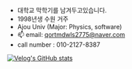 -   대학교 막학기를 남겨두고있습니다.
-   1998년생 수원 거주
-   Ajou Univ (Major: Physics, software)
- 📫 email: qortmdwls2775@naver.com
-    call number : 010-2127-8387



[![Velog's GitHub stats](https://velog-readme-stats.vercel.app/api/badge?name=velog)](https://velog.io/@tmdwls8387) 

<!---
ajoumax/ajoumax is a ✨ special ✨ repository because its `README.md` (this file) appears on your GitHub profile.
You can click the Preview link to take a look at your changes.
--->
